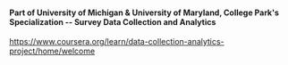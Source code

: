 #### Part of University of Michigan & University of Maryland, College Park's Specialization -- Survey Data Collection and Analytics

https://www.coursera.org/learn/data-collection-analytics-project/home/welcome
